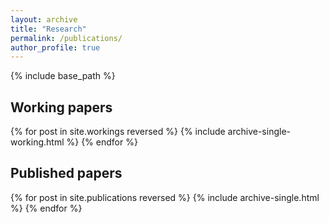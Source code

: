 ```yaml
---
layout: archive
title: "Research"
permalink: /publications/
author_profile: true
---
```


{% include base_path %}

## Working papers

{% for post in site.workings reversed %}
  {% include archive-single-working.html %}
{% endfor %}

## Published papers

{% for post in site.publications reversed %}
  {% include archive-single.html %}
{% endfor %}